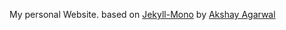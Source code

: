 My personal Website. based on [Jekyll-Mono](https://github.com/AkshayAgarwal007/Jekyll-Mono) by [Akshay Agarwal](https://github.com/AkshayAgarwal007)
